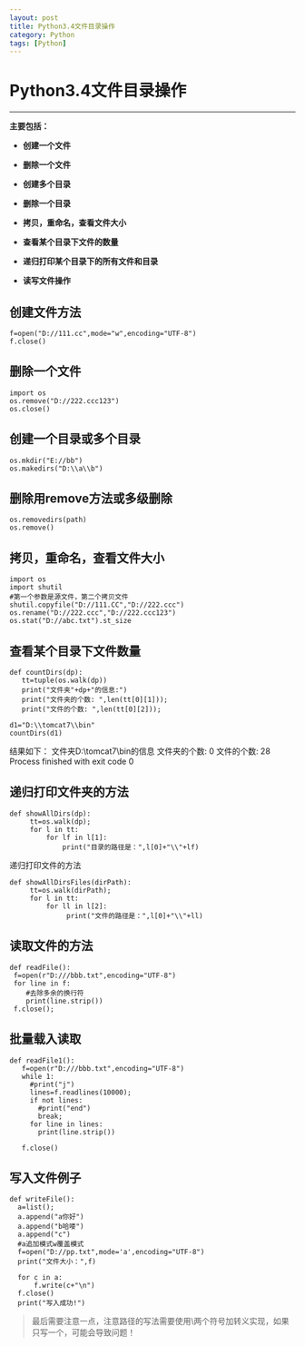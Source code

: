 ```yaml
---
layout: post
title: Python3.4文件目录操作
category: Python
tags: [Python]
---
```


# Python3.4文件目录操作




----------

  **主要包括：**

* **创建一个文件**

* **删除一个文件**

* **创建多个目录**

* **删除一个目录**

* **拷贝，重命名，查看文件大小**

* **查看某个目录下文件的数量**

* **递归打印某个目录下的所有文件和目录**

* **读写文件操作**

## 创建文件方法

	f=open("D://111.cc",mode="w",encoding="UTF-8")
	f.close()

## 删除一个文件

	import os
	os.remove("D://222.ccc123")
	os.close()

## 创建一个目录或多个目录

	os.mkdir("E://bb")
	os.makedirs("D:\\a\\b")

## 删除用remove方法或多级删除

	os.removedirs(path)
	os.remove()

## 拷贝，重命名，查看文件大小

	import os
	import shutil
	#第一个参数是源文件，第二个拷贝文件
	shutil.copyfile("D://111.CC","D://222.ccc")
	os.rename("D://222.ccc","D://222.ccc123")
	os.stat("D://abc.txt").st_size

## 查看某个目录下文件数量

	def countDirs(dp):
	   tt=tuple(os.walk(dp))
	   print("文件夹"+dp+"的信息:")
	   print("文件夹的个数: ",len(tt[0][1]));
	   print("文件的个数: ",len(tt[0][2]));

	d1="D:\\tomcat7\\bin"
	countDirs(d1)

结果如下：
文件夹D:\tomcat7\bin的信息
文件夹的个数:  0
文件的个数:  28 Process finished with exit code 0
 
## 递归打印文件夹的方法

	def showAllDirs(dp):
	     tt=os.walk(dp);
	     for l in tt:
	         for lf in l[1]:
	             print("目录的路径是：",l[0]+"\\"+lf)
递归打印文件的方法

	def showAllDirsFiles(dirPath):
         tt=os.walk(dirPath);
         for l in tt:
             for ll in l[2]:
                  print("文件的路径是：",l[0]+"\\"+ll)

## 读取文件的方法

	def readFile():
     f=open(r"D:///bbb.txt",encoding="UTF-8")
     for line in f:
        #去除多余的换行符
        print(line.strip())
     f.close();

## 批量载入读取

	def readFile1():
	   f=open(r"D:///bbb.txt",encoding="UTF-8")
	   while 1:
	     #print("j")
	     lines=f.readlines(10000);
	     if not lines:
	       #print("end")
	       break;
	     for line in lines:
	       print(line.strip())

	   f.close()

## 写入文件例子

	def writeFile():
	  a=list();
	  a.append("a你好")
	  a.append("b哈喽")
	  a.append("c")
	  #a追加模式w覆盖模式
	  f=open("D://pp.txt",mode='a',encoding="UTF-8")
	  print("文件大小：",f)

	  for c in a:
		  f.write(c+"\n")
	  f.close()
	  print("写入成功!")
	  
>最后需要注意一点，注意路径的写法需要使用\\两个符号加转义实现，如果只写一个，可能会导致问题！
